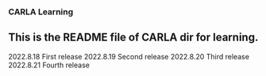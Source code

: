 ### CARLA Learning 
This is the README file of CARLA dir for learning.
---
2022.8.18 First release
2022.8.19 Second release
2022.8.20 Third release
2022.8.21 Fourth release